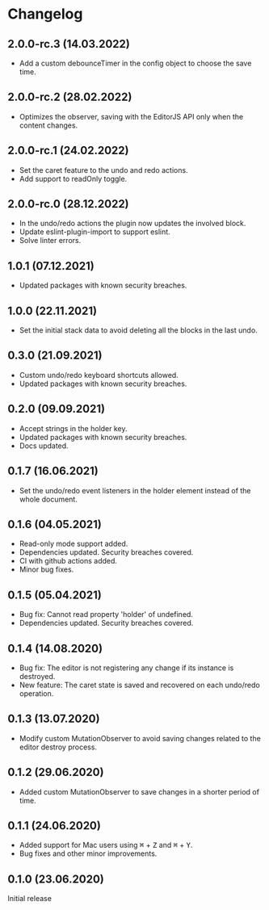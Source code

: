 # Changelog

## 2.0.0-rc.3 (14.03.2022)
* Add a custom debounceTimer in the config object to choose the save time.

## 2.0.0-rc.2 (28.02.2022)
* Optimizes the observer, saving with the EditorJS API only when the content changes.

## 2.0.0-rc.1 (24.02.2022)
* Set the caret feature to the undo and redo actions.
* Add support to readOnly toggle.

## 2.0.0-rc.0 (28.12.2022)
* In the undo/redo actions the plugin now updates the involved block.
* Update eslint-plugin-import to support eslint.
* Solve linter errors.

## 1.0.1 (07.12.2021)
* Updated packages with known security breaches. 

## 1.0.0 (22.11.2021)
* Set the initial stack data to avoid deleting all the blocks in the last undo. 

## 0.3.0 (21.09.2021)
* Custom undo/redo keyboard shortcuts allowed.
* Updated packages with known security breaches.

## 0.2.0 (09.09.2021)
* Accept strings in the holder key.
* Updated packages with known security breaches.
* Docs updated.

## 0.1.7 (16.06.2021)

* Set the undo/redo event listeners in the holder element instead of the whole document.

## 0.1.6 (04.05.2021)

* Read-only mode support added.
* Dependencies updated. Security breaches covered.
* CI with github actions added.
* Minor bug fixes.

## 0.1.5 (05.04.2021)

* Bug fix: Cannot read property 'holder' of undefined.
* Dependencies updated. Security breaches covered.

## 0.1.4 (14.08.2020)

* Bug fix: The editor is not registering any change if its instance is destroyed.
* New feature: The caret state is saved and recovered on each undo/redo operation.

## 0.1.3 (13.07.2020)

* Modify custom MutationObserver to avoid saving changes related to the editor destroy process.

## 0.1.2 (29.06.2020)

* Added custom MutationObserver to save changes in a shorter period of time.

## 0.1.1 (24.06.2020)

* Added support for Mac users using  <kbd>⌘</kbd> + <kbd>Z</kbd> and  <kbd>⌘</kbd> + <kbd>Y</kbd>.
* Bug fixes and other minor improvements.

## 0.1.0 (23.06.2020)

Initial release
